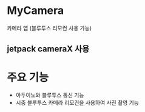# MyCamera
카메라 앱 (블루투스 리모컨 사용 가능)
## jetpack cameraX 사용
# 주요 기능
- 아두이노와 블루투스 통신 기능
- 시중 블루투스 카메라 리모컨을 사용하여 사진 촬영 기능
